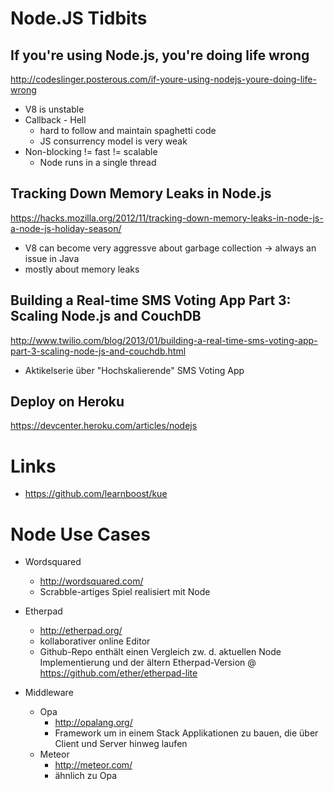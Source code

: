 # Node.JS Tidbits

## If you're using Node.js, you're doing life wrong
http://codeslinger.posterous.com/if-youre-using-nodejs-youre-doing-life-wrong
* V8 is unstable
* Callback - Hell
	* hard to follow and maintain spaghetti code
	* JS consurrency model is very weak
* Non-blocking != fast != scalable
	* Node runs in a single thread

## Tracking Down Memory Leaks in Node.js
https://hacks.mozilla.org/2012/11/tracking-down-memory-leaks-in-node-js-a-node-js-holiday-season/
* V8 can become very aggressve about garbage collection -> always an issue in Java
* mostly about memory leaks

## Building a Real-time SMS Voting App Part 3: Scaling Node.js and CouchDB
http://www.twilio.com/blog/2013/01/building-a-real-time-sms-voting-app-part-3-scaling-node-js-and-couchdb.html
* Aktikelserie über "Hochskalierende" SMS Voting App

## Deploy on Heroku
https://devcenter.heroku.com/articles/nodejs

# Links
* https://github.com/learnboost/kue

# Node Use Cases
* Wordsquared
	* http://wordsquared.com/
	* Scrabble-artiges Spiel realisiert mit Node

* Etherpad
	* http://etherpad.org/
	* kollaborativer online Editor
	* Github-Repo enthält einen Vergleich zw. d. aktuellen Node Implementierung und der ältern Etherpad-Version @ https://github.com/ether/etherpad-lite
	
* Middleware
	* Opa
		* http://opalang.org/
		* Framework um in einem Stack Applikationen zu bauen, die über Client und Server hinweg laufen
	* Meteor
		* http://meteor.com/
		* ähnlich zu Opa